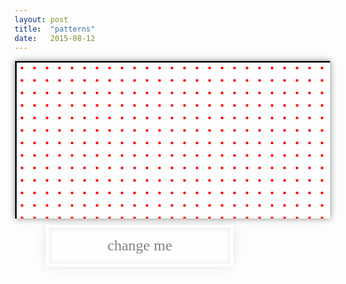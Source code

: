 ```yaml
---
layout: post
title:  "patterns"
date:   2015-08-12
---
```

<head>
    <style>
    svg {
        box-shadow: 0px 0px 10px #888888;
        margin-left: 1px;
    }
    input {
        width: 300px;
        margin-left: 10%;
        text-align: center;
        border: 5px solid white;
        box-shadow: inset 0 0 8px rgba(0, 0, 0, 0.1), 0 0 16px rgba(0, 0, 0, 0.1);
        padding: 15px;
        background: rgba(255, 255, 255, 0.5);
        margin-top: 10px;
        font-family: "Lucida Grande";
        font-size: 18pt;
        color: grey;
    }
    </style>
    <script src="http://crypto-js.googlecode.com/svn/tags/3.1.2/build/rollups/sha1.js"></script>
</head>

<svg id="svg" width="600" height="300">
    <defs id="defs">
        <pattern id="pats" x="0" y="0" width="20" height="20" viewBox="0 0 9 9" patternUnits="userSpaceOnUse">
            <circle cx="5" cy="5" r="1" fill="red" />
        </pattern>
    </defs>
    <rect id="canvas" fill="url(#pats)" stroke="black" stroke-width="5" width="600" height="300" />
</svg>
<input type="text" name="fname" value="change me" onchange="update(this.value)">
<script src="{{ "/js/patterns.js" | prepend: site.baseurl }}"></script>
